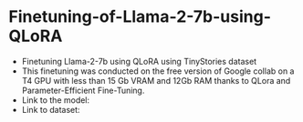# Finetuning-of-Llama-2-7b-using-QLoRA
- Finetuning Llama-2-7b using QLoRA using TinyStories dataset
- This finetuning was conducted on the free version of Google collab on a T4 GPU with less than 15 Gb VRAM and 12Gb RAM thanks to QLora and Parameter-Efficient Fine-Tuning.
-  Link to the model:
-  Link to dataset: 
